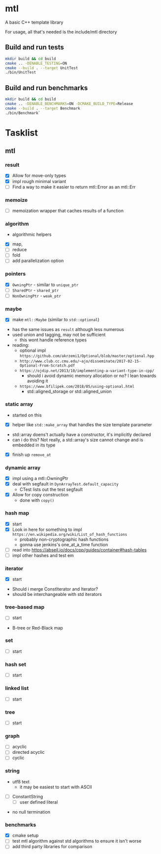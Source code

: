 # mtl
A basic C++ template library

For usage, all that's needed is the include/mtl directory

## Build and run tests
```bash
mkdir build && cd build
cmake .. -DENABLE_TESTING=ON
cmake --build . --target UnitTest
./bin/UnitTest
```

## Build and run benchmarks
```bash
mkdir build && cd build
cmake .. -DENABLE_BENCHMARKS=ON -DCMAKE_BUILD_TYPE=Release
cmake --build . --target Benchmark
./bin/Benchmark`
```


# Tasklist

## mtl
### result
- [x] Allow for move-only types
- [x] impl rough minimal variant
- [ ] Find a way to make it easier to return mtl::Error as an mtl::Err

### memoize
- [ ] memoization wrapper that caches results of a function

### algorithm
- algorithmic helpers
- [x] map,
- [ ] reduce
- [ ] fold
- [ ] add parallelization option

### pointers
- [x] `OwningPtr` - similar to `unique_ptr`
- [ ] `SharedPtr` - `shared_ptr`
- [ ] `NonOwningPtr` - `weak_ptr`

### maybe
- [x] make `mtl::Maybe` (similar to `std::optional`) 
- has the same issues as `result` although less numerous
- used union and tagging, may not be sufficient
    - this wont handle reference types
- reading:
    - optional impl `https://github.com/akrzemi1/Optional/blob/master/optional.hpp`
    - `http://www.club.cc.cmu.edu/~ajo/disseminate/2017-02-15-Optional-From-Scratch.pdf`
    - `https://ojdip.net/2013/10/implementing-a-variant-type-in-cpp/`
        - should i avoid dynamic memory allocation or no? I lean towards avoiding it
    - `https://www.bfilipek.com/2018/05/using-optional.html`
        - std::aligned_storage or std::aligned_union

### static array
- started on this
- [x] helper like `std::make_array` that handles the size template parameter
- std::array doens't actually have a constructor, it's implicitly declared
- can i do this? Not really, a std::array's size cannot change and is embedded in its type
- [x] finish up `remove_at`

### dynamic array
- [x] impl using a mtl::OwningPtr
- [x] deal with segfault in `DynArrayTest.default_capacity`
    - CTest lists out the test segfault
- [x] Allow for copy construction
    - done with `copy()`

### hash map
- [x] start
- [x] Look in here for something to impl `https://en.wikipedia.org/wiki/List_of_hash_functions`
    - probably non-cryptographic hash functions
    - gonna use jenkins's one_at_a_time function
- [ ] read into https://abseil.io/docs/cpp/guides/container#hash-tables
- [ ] impl other hashes and test em

### iterator
- [x] start
- Should i merge ConstIterator and Iterator?
- should be interchangeable with std iterators

### tree-based map
- [ ] start
- B-tree or Red-Black map

### set
- [ ] start

### hash set
- [ ] start

### linked list
- [ ] start

### tree
- [ ] start

### graph
- [ ] acyclic
- [ ] directed acyclic
- [ ] cyclic

### string
- utf8 text
    - it may be easiest to start with ASCII
- [ ] ConstantString
    - [ ] user defined literal
- no null termination

### benchmarks
- [x] cmake setup
- [ ] test mtl algorithm against std algorithms to ensure it isn't worse
- [ ] add third party libraries for comparison
